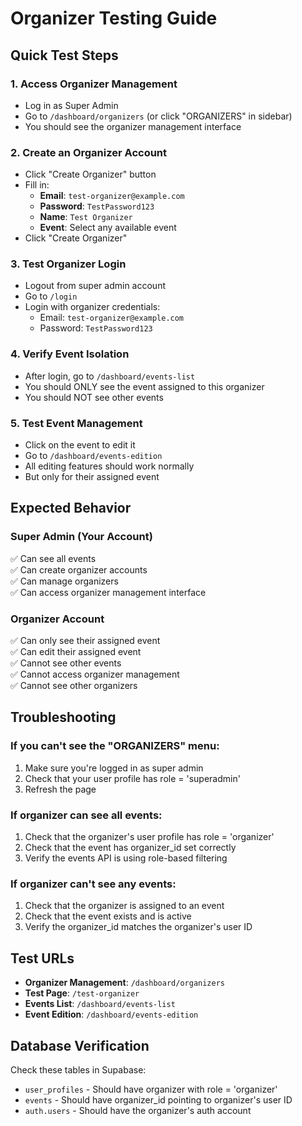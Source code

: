 # Organizer Testing Guide

## Quick Test Steps

### 1. **Access Organizer Management**

- Log in as Super Admin
- Go to `/dashboard/organizers` (or click "ORGANIZERS" in sidebar)
- You should see the organizer management interface

### 2. **Create an Organizer Account**

- Click "Create Organizer" button
- Fill in:
  - **Email**: `test-organizer@example.com`
  - **Password**: `TestPassword123`
  - **Name**: `Test Organizer`
  - **Event**: Select any available event
- Click "Create Organizer"

### 3. **Test Organizer Login**

- Logout from super admin account
- Go to `/login`
- Login with organizer credentials:
  - Email: `test-organizer@example.com`
  - Password: `TestPassword123`

### 4. **Verify Event Isolation**

- After login, go to `/dashboard/events-list`
- You should ONLY see the event assigned to this organizer
- You should NOT see other events

### 5. **Test Event Management**

- Click on the event to edit it
- Go to `/dashboard/events-edition`
- All editing features should work normally
- But only for their assigned event

## Expected Behavior

### **Super Admin (Your Account)**

✅ Can see all events  
✅ Can create organizer accounts  
✅ Can manage organizers  
✅ Can access organizer management interface

### **Organizer Account**

✅ Can only see their assigned event  
✅ Can edit their assigned event  
✅ Cannot see other events  
✅ Cannot access organizer management  
✅ Cannot see other organizers

## Troubleshooting

### If you can't see the "ORGANIZERS" menu:

1. Make sure you're logged in as super admin
2. Check that your user profile has role = 'superadmin'
3. Refresh the page

### If organizer can see all events:

1. Check that the organizer's user profile has role = 'organizer'
2. Check that the event has organizer_id set correctly
3. Verify the events API is using role-based filtering

### If organizer can't see any events:

1. Check that the organizer is assigned to an event
2. Check that the event exists and is active
3. Verify the organizer_id matches the organizer's user ID

## Test URLs

- **Organizer Management**: `/dashboard/organizers`
- **Test Page**: `/test-organizer`
- **Events List**: `/dashboard/events-list`
- **Event Edition**: `/dashboard/events-edition`

## Database Verification

Check these tables in Supabase:

- `user_profiles` - Should have organizer with role = 'organizer'
- `events` - Should have organizer_id pointing to organizer's user ID
- `auth.users` - Should have the organizer's auth account
